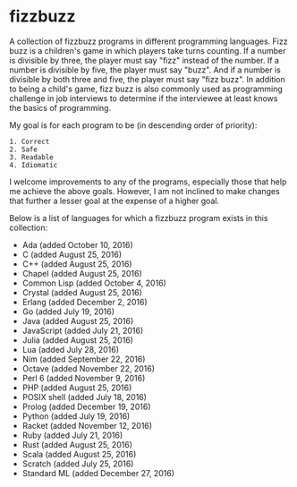 # fizzbuzz

A collection of fizzbuzz programs in different programming languages. Fizz buzz is a children's game in which players take turns counting. If a number is divisible by three, the player must say "fizz" instead of the number. If a number is divisible by five, the player must say "buzz". And if a number is divisible by both three and five, the player must say "fizz buzz". In addition to being a child's game, fizz buzz is also commonly used as programming challenge in job interviews to determine if the interviewee at least knows the basics of programming.

My goal is for each program to be (in descending order of priority):

	1. Correct
	2. Safe
	3. Readable 
	4. Idiomatic 

I welcome improvements to any of the programs, especially those that help me achieve the above goals. However, I am not inclined to make changes that further a lesser goal at the expense of a higher goal.

Below is a list of languages for which a fizzbuzz program exists in this collection:

- Ada (added October 10, 2016)
- C (added August 25, 2016)
- C++ (added August 25, 2016)
- Chapel (added August 25, 2016)
- Common Lisp (added October 4, 2016)
- Crystal (added August 25, 2016)
- Erlang (added December 2, 2016)
- Go (added July 19, 2016)
- Java (added August 25, 2016)
- JavaScript (added July 21, 2016)
- Julia (added August 25, 2016)
- Lua (added July 28, 2016)
- Nim (added September 22, 2016)
- Octave (added November 22, 2016)
- Perl 6 (added November 9, 2016)
- PHP (added August 25, 2016)
- POSIX shell (added July 18, 2016)
- Prolog (added December 19, 2016)
- Python (added July 19, 2016)
- Racket (added November 12, 2016)
- Ruby (added July 21, 2016)
- Rust (added August 25, 2016)
- Scala (added August 25, 2016)
- Scratch (added July 25, 2016)
- Standard ML (added December 27, 2016)

